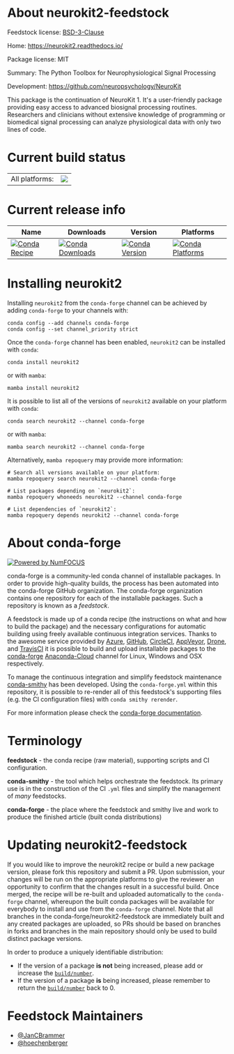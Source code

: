 About neurokit2-feedstock
=========================

Feedstock license: [BSD-3-Clause](https://github.com/conda-forge/neurokit2-feedstock/blob/main/LICENSE.txt)

Home: https://neurokit2.readthedocs.io/

Package license: MIT

Summary: The Python Toolbox for Neurophysiological Signal Processing

Development: https://github.com/neuropsychology/NeuroKit

This package is the continuation of NeuroKit 1. It's a user-friendly
package providing easy access to advanced biosignal processing routines.
Researchers and clinicians without extensive knowledge of programming or
biomedical signal processing can analyze physiological data with only two
lines of code.


Current build status
====================


<table><tr><td>All platforms:</td>
    <td>
      <a href="https://dev.azure.com/conda-forge/feedstock-builds/_build/latest?definitionId=11370&branchName=main">
        <img src="https://dev.azure.com/conda-forge/feedstock-builds/_apis/build/status/neurokit2-feedstock?branchName=main">
      </a>
    </td>
  </tr>
</table>

Current release info
====================

| Name | Downloads | Version | Platforms |
| --- | --- | --- | --- |
| [![Conda Recipe](https://img.shields.io/badge/recipe-neurokit2-green.svg)](https://anaconda.org/conda-forge/neurokit2) | [![Conda Downloads](https://img.shields.io/conda/dn/conda-forge/neurokit2.svg)](https://anaconda.org/conda-forge/neurokit2) | [![Conda Version](https://img.shields.io/conda/vn/conda-forge/neurokit2.svg)](https://anaconda.org/conda-forge/neurokit2) | [![Conda Platforms](https://img.shields.io/conda/pn/conda-forge/neurokit2.svg)](https://anaconda.org/conda-forge/neurokit2) |

Installing neurokit2
====================

Installing `neurokit2` from the `conda-forge` channel can be achieved by adding `conda-forge` to your channels with:

```
conda config --add channels conda-forge
conda config --set channel_priority strict
```

Once the `conda-forge` channel has been enabled, `neurokit2` can be installed with `conda`:

```
conda install neurokit2
```

or with `mamba`:

```
mamba install neurokit2
```

It is possible to list all of the versions of `neurokit2` available on your platform with `conda`:

```
conda search neurokit2 --channel conda-forge
```

or with `mamba`:

```
mamba search neurokit2 --channel conda-forge
```

Alternatively, `mamba repoquery` may provide more information:

```
# Search all versions available on your platform:
mamba repoquery search neurokit2 --channel conda-forge

# List packages depending on `neurokit2`:
mamba repoquery whoneeds neurokit2 --channel conda-forge

# List dependencies of `neurokit2`:
mamba repoquery depends neurokit2 --channel conda-forge
```


About conda-forge
=================

[![Powered by
NumFOCUS](https://img.shields.io/badge/powered%20by-NumFOCUS-orange.svg?style=flat&colorA=E1523D&colorB=007D8A)](https://numfocus.org)

conda-forge is a community-led conda channel of installable packages.
In order to provide high-quality builds, the process has been automated into the
conda-forge GitHub organization. The conda-forge organization contains one repository
for each of the installable packages. Such a repository is known as a *feedstock*.

A feedstock is made up of a conda recipe (the instructions on what and how to build
the package) and the necessary configurations for automatic building using freely
available continuous integration services. Thanks to the awesome service provided by
[Azure](https://azure.microsoft.com/en-us/services/devops/), [GitHub](https://github.com/),
[CircleCI](https://circleci.com/), [AppVeyor](https://www.appveyor.com/),
[Drone](https://cloud.drone.io/welcome), and [TravisCI](https://travis-ci.com/)
it is possible to build and upload installable packages to the
[conda-forge](https://anaconda.org/conda-forge) [Anaconda-Cloud](https://anaconda.org/)
channel for Linux, Windows and OSX respectively.

To manage the continuous integration and simplify feedstock maintenance
[conda-smithy](https://github.com/conda-forge/conda-smithy) has been developed.
Using the ``conda-forge.yml`` within this repository, it is possible to re-render all of
this feedstock's supporting files (e.g. the CI configuration files) with ``conda smithy rerender``.

For more information please check the [conda-forge documentation](https://conda-forge.org/docs/).

Terminology
===========

**feedstock** - the conda recipe (raw material), supporting scripts and CI configuration.

**conda-smithy** - the tool which helps orchestrate the feedstock.
                   Its primary use is in the construction of the CI ``.yml`` files
                   and simplify the management of *many* feedstocks.

**conda-forge** - the place where the feedstock and smithy live and work to
                  produce the finished article (built conda distributions)


Updating neurokit2-feedstock
============================

If you would like to improve the neurokit2 recipe or build a new
package version, please fork this repository and submit a PR. Upon submission,
your changes will be run on the appropriate platforms to give the reviewer an
opportunity to confirm that the changes result in a successful build. Once
merged, the recipe will be re-built and uploaded automatically to the
`conda-forge` channel, whereupon the built conda packages will be available for
everybody to install and use from the `conda-forge` channel.
Note that all branches in the conda-forge/neurokit2-feedstock are
immediately built and any created packages are uploaded, so PRs should be based
on branches in forks and branches in the main repository should only be used to
build distinct package versions.

In order to produce a uniquely identifiable distribution:
 * If the version of a package **is not** being increased, please add or increase
   the [``build/number``](https://docs.conda.io/projects/conda-build/en/latest/resources/define-metadata.html#build-number-and-string).
 * If the version of a package **is** being increased, please remember to return
   the [``build/number``](https://docs.conda.io/projects/conda-build/en/latest/resources/define-metadata.html#build-number-and-string)
   back to 0.

Feedstock Maintainers
=====================

* [@JanCBrammer](https://github.com/JanCBrammer/)
* [@hoechenberger](https://github.com/hoechenberger/)

